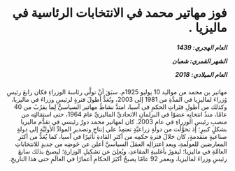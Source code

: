 <h1 dir="rtl">فوز مهاتير محمد في الانتخابات الرئاسية في ماليزيا .</h1>

<h5 dir="rtl">العام الهجري:  1439

الشهر القمري: شعبان

العام الميلادي: 2018</h5>

<p dir="rtl">مهاتير بن محمد من مواليد 10 يوليو 1925م. سبَقَ أنْ تولَّى رئاسةَ الوزراءِ فكان رابعَ رئيسِ وُزراءَ لماليزيا في المدَّةِ من 1981 إلى 2003، وتُعَدُّ أطولَ فترةٍ لرئيسِ وزراءَ في ماليزيا، وكذلك من أطولِ فتَراتِ الحكمِ في آسيا، امتدَّ نشاطُ مهاتير السياسيُّ لِما يقرُبُ من 40 عامًا، منذُ انتخابِه عضوًا في البرلمانِ الاتحاديِّ الماليزيِّ عامَ 1964، حتى استقالتِه من منصبِ رئيسِ الوزراءِ في عامِ 2003. كان لمهاتير محمد دورٌ رئيسي في تقدُّم ماليزيا بشكلٍ كبيرٍ؛ إذ تحوَّلَت من دولةٍ زراعيَّةٍ تعتمِدُ على إنتاجِ وتصديرِ الموادِّ الأوليَّةِ إلى دولةٍ صناعيةٍ متقدمةٍ، كان خلالَ فترةِ حكمِه من أكثرِ القادةِ تأثيرًا في آسيا، كما يُعَدُّ من أكثرِ المعارضين للعولَمةِ، وبعد اعتزالِه العمَلَ السياسيَّ أعلن عن خَوضِه من جديدٍ للانتخاباتِ العامَّةِ في ماليزيا؛ ليفوزَ بأغلبيةِ المقاعدِ، ويُعلِنَ عن تشكيلِ الوزارةِ؛ ليصبحَ بذلك سابعَ رئيسِ وزراءَ لماليزيا، وبعمر 92 عامًا يصبحُ أكبَرَ الحكامِ أعمارًا في العالَمِ حتى هذا التاريخِ.</p></br>
